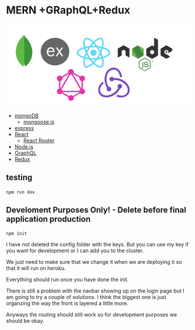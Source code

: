 # MERN +GRaphQL+Redux
![MERN](./theDocs/images/mern-q-l.png)

- [mongoDB](https://docs.mongodb.com/manual/core/schema-validation/)
  - [mongoose.js](https://mongoosejs.com/)
- [express](https://expressjs.com/en/guide/routing.html)
- [React](https://reactjs.org/docs/components-and-props.html)
  - [React Router](https://reacttraining.com/react-router/web/guides/quick-start)
- [Node.js](https://nodejs.org/en/about/)
- [GraphQL](https://graphql.org/learn/queries/)
- [Redux](https://redux.js.org)

## testing
```npm run dev```

## Develoment Purposes Only! - Delete before final application production

```npm init```

I have not deleted the config folder with the keys. But you can use my key if you want for development or I can add you to the cluster. 

We just need to make sure that we change it when we are deploying it so that it will run on heroku.

Everything should run once you have done the init. 

There is still a problem with the navbar showing up on the login page but I am going to try a couple of solutions. I think the biggest one is just organzing the way the front is layered a little more. 

Anyways the routing should still work so for development purposes we should be okay. 
